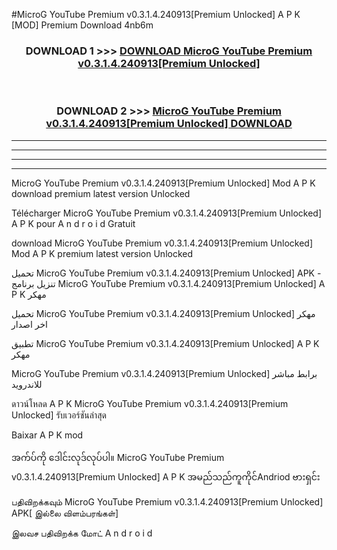 #MicroG YouTube Premium v0.3.1.4.240913[Premium Unlocked] A P K [MOD] Premium Download 4nb6m



<div align="center">

<h3>DOWNLOAD 1 >>> <a href="https://teeasianyam.web.app?sq=MicroG YouTube Premium v0.3.1.4.240913[Premium Unlocked]">DOWNLOAD MicroG YouTube Premium v0.3.1.4.240913[Premium Unlocked] </a></h3><br>

<h3>DOWNLOAD 2 >>> <a href="https://teeasianyam.web.app?sq=MicroG YouTube Premium v0.3.1.4.240913[Premium Unlocked] ">MicroG YouTube Premium v0.3.1.4.240913[Premium Unlocked]  DOWNLOAD </a></h3>

</div>


----------------------------------------------------------

----------------------------------------------------------

----------------------------------------------------------

----------------------------------------------------------


MicroG YouTube Premium v0.3.1.4.240913[Premium Unlocked]  Mod A P K download premium latest version Unlocked

Télécharger MicroG YouTube Premium v0.3.1.4.240913[Premium Unlocked]  A P K pour A n d r o i d Gratuit

download MicroG YouTube Premium v0.3.1.4.240913[Premium Unlocked]  Mod A P K premium latest version Unlocked

تحميل MicroG YouTube Premium v0.3.1.4.240913[Premium Unlocked]  APK - تنزيل برنامج MicroG YouTube Premium v0.3.1.4.240913[Premium Unlocked]  A P K مهكر

تحميل MicroG YouTube Premium v0.3.1.4.240913[Premium Unlocked]  مهكر اخر اصدار

تطبيق MicroG YouTube Premium v0.3.1.4.240913[Premium Unlocked]  A P K مهكر

MicroG YouTube Premium v0.3.1.4.240913[Premium Unlocked]  برابط مباشر للاندرويد

ดาวน์โหลด A P K MicroG YouTube Premium v0.3.1.4.240913[Premium Unlocked]  รับเวอร์ชันล่าสุด

Baixar A P K mod

အက်ပ်ကို ဒေါင်းလုဒ်လုပ်ပါ။ MicroG YouTube Premium v0.3.1.4.240913[Premium Unlocked]  A P K အမည်သည်ကူကိုင်Andriod ဗားရှင်း

பதிவிறக்கவும் MicroG YouTube Premium v0.3.1.4.240913[Premium Unlocked]  APK[ இல்லை விளம்பரங்கள்] 
 
இலவச பதிவிறக்க மோட் A n d r o i d



